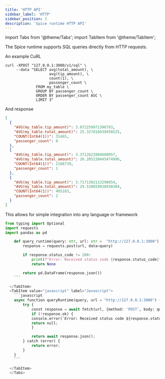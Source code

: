 ```yaml
---
title: 'HTTP API'
sidebar_label: 'HTTP'
sidebar_position: 1
description: 'Spice runtime HTTP API'
---
```


import Tabs from '@theme/Tabs';
import TabItem from '@theme/TabItem';

The Spice runtime supports SQL queries directly from HTTP requests.

An example CuRL

```shell
curl -XPOST "127.0.0.1:3000/v1/sql" \
     --data "SELECT avg(total_amount), \
                    avg(tip_amount), \
                    count(1), \
                    passenger_count \
              FROM my_table \
              GROUP BY passenger_count \
              ORDER BY passenger_count ASC \
              LIMIT 3"
```

And response

```json
[
  {
    "AVG(my_table.tip_amount)": 3.072259971396793,
    "AVG(my_table.total_amount)": 25.327816939456525,
    "COUNT(Int64(1))": 31465,
    "passenger_count": 0
  },
  {
    "AVG(my_table.tip_amount)": 3.3712622884680057,
    "AVG(my_table.total_amount)": 26.205230445474996,
    "COUNT(Int64(1))": 2188739,
    "passenger_count": 1
  },
  {
    "AVG(my_table.tip_amount)": 3.7171302113290854,
    "AVG(my_table.total_amount)": 29.520659930930304,
    "COUNT(Int64(1))": 405103,
    "passenger_count": 2
  }
]
```

This allows for simple integration into any language or framework
<Tabs>
<TabItem value="python" label="Python" default>

````python
from typing import Optional
import requests
import pandas as pd

    def query_runtime(query: str, url: str =  "http://127.0.0.1:3000") -> Optional[pd.DataFrame]:
        response = requests.post(url, data=query)

        if response.status_code != 200:
            print(f"Error: Received status code {response.status_code}")
            return None

        return pd.DataFrame(response.json())
    ```

  </TabItem>
  <TabItem value="javascript" label="Javascript">
    ```javascript
    async function queryRuntime(query, url = "http://127.0.0.1:3000") {
        try {
            const response = await fetch(url, {method: 'POST', body: query});
            if (!response.ok) {
            console.error(`Error: Received status code ${response.status}`);
            return null;
            }

            return await response.json();
        } catch (error) {
            return error;
        }
    }
    ```

  </TabItem>
  </Tabs>
````
